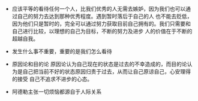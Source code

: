 - 应该平等的看待任何一个人，比我们优秀的人无需去嫉妒，因为我们也可以通过自己的努力去达到那种优秀程度。遇到暂时落后于自己的人
  也不能去贬低，因为他们只是暂时的，完全可以通过努力获取目前自己拥有的。我们只需要和自己进行比较，以理想的自己为目标，不断的努力及进步
  人的价值在于不断的超越自我。
- 发生什么事不重要，重要的是我们怎么看待

- 原因论和目的论
  原因论认为自己现在的状态是过去的不幸造成的，而目的论认为是自己把当前不好的状态原因归责于过去，从而让自己原谅自己，心安理得的接受
  自己不追求不进步的心态。


- 阿德勒主张一切烦恼都源自于人际关系
